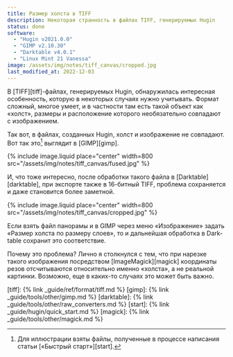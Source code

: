```yaml
---
title: Размер холста в TIFF
description: Некоторая странность в файлах TIFF, генерируемых Hugin
status: done
software:
  - "Hugin v2021.0.0"
  - "GIMP v2.10.30"
  - "Darktable v4.0.1"
  - "Linux Mint 21 Vanessa"
image: /assets/img/notes/tiff_canvas/cropped.jpg
last_modified_at: 2022-12-03
---
```

В [TIFF][tiff]-фай­лах, генерируемых Hugin, обнаружилась интересная особенность, которую в не­ко­то­рых случаях
нужно учитывать. Формат сложный, многое умеет, и в част­нос­ти там есть такой объект как «холст», размеры и
расположение которого необязательно совпадают с изо­бра­же­ни­ем.

Так вот, в фай­лах, созданных Hugin, холст и изображение не сов­па­да­ют. Вот так это[^src] выглядит в [GIMP][gimp].

{% include image.liquid place="center" width=800 src="/assets/img/notes/tiff_canvas/fused.jpg" %}

И, что тоже интересно, после обработки такого файла в [Dark­table][darktable], при экспорте также в 16-бит­ный TIFF,
проблема сохраняется и даже становится более заметной.

{% include image.liquid place="center" width=800 src="/assets/img/notes/tiff_canvas/cropped.jpg" %}

Если взять файл панорамы и в GIMP через меню «Изображение» задать «Размер холста по раз­ме­ру слоев», то
и дальнейшая обработка в Dark­table сохранит это соответствие.

Почему это проблема? Лично я столкнулся с тем, что при на­рез­ке такого изображения посредством [Ima­ge­Ma­gick][magick]
координаты резов отсчитываются относительно именно «холста», а не ре­аль­ной картинки. Возможно, еще в ка­ких-то
случаях это может быть важно.

[^src]: Для иллюстрации взяты файлы, полученные в про­цес­се написания статьи [«Быстрый старт»][start].

[tiff]: {% link _guide/ref/format/tiff.md %}
[gimp]: {% link _guide/tools/other/gimp.md %}
[darktable]: {% link _guide/tools/other/raw_converters.md %}
[start]: {% link _guide/hugin/quick_start.md %}
[magick]: {% link _guide/tools/other/magick.md %}
